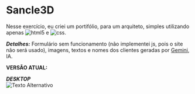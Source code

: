 # Sancle3D

Nesse exercício, eu criei um portifólio, para um arquiteto, simples utilizando apenas ![html5](https://img.shields.io/badge/html5-E34F26?style=for-the-badge&logo=html5&logoColor=white) e  ![css](https://img.shields.io/badge/CSS-663399?style=for-the-badge&logo=css&logoColor=white).

***Detalhes:*** Formulário sem funcionamento (não implementei js, pois o site não será usado), imagens, textos e nomes dos clientes geradas por [Gemini](https://gemini.google.com/app?hl=pt-BR), IA.

**VERSÃO ATUAL:** 

***DESKTOP***<br>
<img src="https://imgur.com/a/s6uyipD" alt="Texto Alternativo">

